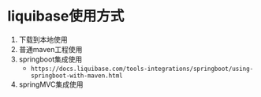 # liquibase使用方式

1. 下载到本地使用
2. 普通maven工程使用
3. springboot集成使用
    * `https://docs.liquibase.com/tools-integrations/springboot/using-springboot-with-maven.html`
4. springMVC集成使用
